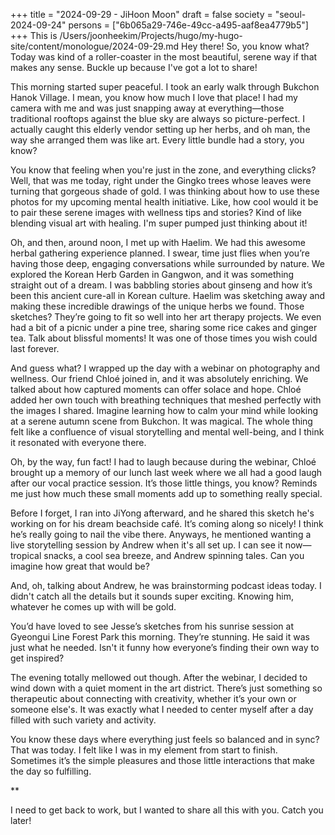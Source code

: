 +++
title = "2024-09-29 - JiHoon Moon"
draft = false
society = "seoul-2024-09-24"
persons = ["6b065a29-746e-49cc-a495-aaf8ea4779b5"]
+++
This is /Users/joonheekim/Projects/hugo/my-hugo-site/content/monologue/2024-09-29.md
Hey there! So, you know what? Today was kind of a roller-coaster in the most beautiful, serene way if that makes any sense. Buckle up because I've got a lot to share!

This morning started super peaceful. I took an early walk through Bukchon Hanok Village. I mean, you know how much I love that place! I had my camera with me and was just snapping away at everything—those traditional rooftops against the blue sky are always so picture-perfect. I actually caught this elderly vendor setting up her herbs, and oh man, the way she arranged them was like art. Every little bundle had a story, you know?

You know that feeling when you're just in the zone, and everything clicks? Well, that was me today, right under the Gingko trees whose leaves were turning that gorgeous shade of gold. I was thinking about how to use these photos for my upcoming mental health initiative. Like, how cool would it be to pair these serene images with wellness tips and stories? Kind of like blending visual art with healing. I'm super pumped just thinking about it!

Oh, and then, around noon, I met up with Haelim. We had this awesome herbal gathering experience planned. I swear, time just flies when you’re having those deep, engaging conversations while surrounded by nature. We explored the Korean Herb Garden in Gangwon, and it was something straight out of a dream. I was babbling stories about ginseng and how it’s been this ancient cure-all in Korean culture. Haelim was sketching away and making these incredible drawings of the unique herbs we found. Those sketches? They’re going to fit so well into her art therapy projects. We even had a bit of a picnic under a pine tree, sharing some rice cakes and ginger tea. Talk about blissful moments! It was one of those times you wish could last forever.

And guess what? I wrapped up the day with a webinar on photography and wellness. Our friend Chloé joined in, and it was absolutely enriching. We talked about how captured moments can offer solace and hope. Chloé added her own touch with breathing techniques that meshed perfectly with the images I shared. Imagine learning how to calm your mind while looking at a serene autumn scene from Bukchon. It was magical. The whole thing felt like a confluence of visual storytelling and mental well-being, and I think it resonated with everyone there.

Oh, by the way, fun fact! I had to laugh because during the webinar, Chloé brought up a memory of our lunch last week where we all had a good laugh after our vocal practice session. It’s those little things, you know? Reminds me just how much these small moments add up to something really special.

Before I forget, I ran into JiYong afterward, and he shared this sketch he's working on for his dream beachside café. It’s coming along so nicely! I think he’s really going to nail the vibe there. Anyways, he mentioned wanting a live storytelling session by Andrew when it's all set up. I can see it now—tropical snacks, a cool sea breeze, and Andrew spinning tales. Can you imagine how great that would be?

And, oh, talking about Andrew, he was brainstorming podcast ideas today. I didn't catch all the details but it sounds super exciting. Knowing him, whatever he comes up with will be gold.

You’d have loved to see Jesse’s sketches from his sunrise session at Gyeongui Line Forest Park this morning. They’re stunning. He said it was just what he needed. Isn't it funny how everyone’s finding their own way to get inspired?

The evening totally mellowed out though. After the webinar, I decided to wind down with a quiet moment in the art district. There’s just something so therapeutic about connecting with creativity, whether it’s your own or someone else's. It was exactly what I needed to center myself after a day filled with such variety and activity.

You know these days where everything just feels so balanced and in sync? That was today. I felt like I was in my element from start to finish. Sometimes it’s the simple pleasures and those little interactions that make the day so fulfilling.

**

I need to get back to work, but I wanted to share all this with you. Catch you later!
